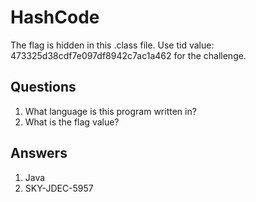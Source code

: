 # HashCode
The flag is hidden in this .class file. Use tid value: 473325d38cdf7e097df8942c7ac1a462 for the challenge.

## Questions
1. What language is this program written in?
2. What is the flag value?

## Answers
1. Java
2. SKY-JDEC-5957
